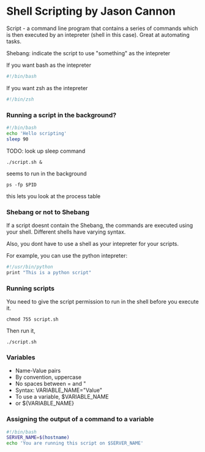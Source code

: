 # Shell Scripting by Jason Cannon

Script - a command line program that contains a series of commands which is then executed by an intepreter (shell in this case). Great at automating tasks.

Shebang: indicate the script to use "something" as the intepreter

If you want bash as the intepreter

```sh
#!/bin/bash
```

If you want zsh as the intepreter

```sh
#!/bin/zsh
```

### Running a script in the background?

```sh
#!/bin/bash
echo 'Hello scripting'
sleep 90
```

TODO: look up sleep command

```
./script.sh &
```

seems to run in the background

```
ps -fp $PID
```

this lets you look at the process table

### Shebang or not to Shebang

If a script doesnt contain the Shebang, the commands are executed using your shell. Different shells have varying syntax.

Also, you dont have to use a shell as your intepreter for your scripts.

For example, you can use the python intepreter:

```sh
#!/usr/bin/python
print "This is a python script"
```

### Running scripts

You need to give the script permission to run in the shell before you execute it.

```
chmod 755 script.sh
```

Then run it,

```
./script.sh
```

### Variables

- Name-Value pairs
- By convention, uppercase
- No spaces between = and "
- Syntax: VARIABLE_NAME="Value"
- To use a variable, \$VARIABLE_NAME
- or \${VARIABLE_NAME}

### Assigning the output of a command to a variable

```sh
#!/bin/bash
SERVER_NAME=$(hostname)
echo 'You are running this script on $SERVER_NAME'
```
